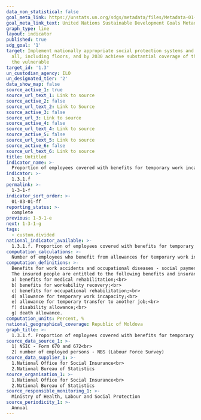 ```yaml
---
data_non_statistical: false
goal_meta_link: https://unstats.un.org/sdgs/metadata/files/Metadata-01-03-01a.pdf
goal_meta_link_text: United Nations Sustainable Development Goals Metadata (pdf 894kB)
graph_type: line
layout: indicator
published: true
sdg_goal: '1'
target: Implement nationally appropriate social protection systems and measures for
  all, including floors, and by 2030 achieve substantial coverage of the poor and
  the vulnerable
target_id: '1.3'
un_custodian_agency: ILO
un_designated_tier: '2'
data_show_map: false
source_active_1: true
source_url_text_1: Link to source
source_active_2: false
source_url_text_2: Link to Source
source_active_3: false
source_url_3: Link to source
source_active_4: false
source_url_text_4: Link to source
source_active_5: false
source_url_text_5: Link to source
source_active_6: false
source_url_text_6: Link to source
title: Untitled
indicator_name: >-
  Proportion of employees covered with benefits for temporary work incapacity, caused by work accidents and occupational diseases
indicator: >-
  1.3.1.f
permalink: >-
  1-3-1-f
indicator_sort_order: >-
  01-03-01-ff
reporting_status: >-
  complete
previous: 1-3-1-e
next: 1-3-1-g
tags:
  - custom.divided
national_indicator_available: >-
  1.3.1.f. Proportion of employees covered with benefits for temporary work incapacity, caused by work accidents and occupational diseases
computation_calculations: >-
  Number of employees who benefit from allowances for temporary work incapacity, cause by work accidents and occupational diseases out of the total number of employed population X 100.
computation_definitions: >-
  Benefits for work accidents and occupational diseases - social payments provided according to the legislation in force (Law No. 756/1999, Law No. 289/2004 and GD No. 108/2005) to insured persons to compensate the work incapacity caused by a work accident and/or occupational disease. <br> 
  The insured people are entitled to the following benefits and insurance allowances:<br> 
  a) benefits for medical rehabilitation;<br> 
  b) benefits for workability recovery;<br> 
  c) benefits for occupational rehabilitation;<br> 
  d) allowance for temporary work incapacity;<br> 
  e) allowance for temporary transfer to another job;<br> 
  f) disability allowance;<br> 
  g) death allowance.
computation_units: Percent, %
national_geographical_coverage: Republic of Moldova
graph_title: >-
  1.3.1.f. Proportion of employees covered with benefits for temporary work incapacity, caused by work accidents and occupational diseases
source_data_source_1: >-
  1) NSIC - Form 670 and 672<br> 
  2) number of employed persons - NBS (Labour Force Survey)
source_data_supplier_1: >-
  1.National Office for Social Insurance<br> 
  2.National Bureau of Statistics
source_organisation_1: >-
  1.National Office for Social Insurance<br> 
  2.National Bureau of Statistics
source_responsible_monitoring_1: >-
  Ministry of Health, Labour and Social Protection
source_periodicity_1: >-
  Annual
---
```


